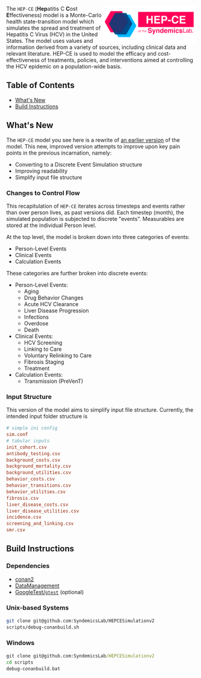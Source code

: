 <a href="https://www.syndemicslab.org/hep-ce"><img align="right" src="https://github.com/SyndemicsLab/.github/blob/main/profile/images/HEPCE.png" alt="HEP-CE Logo" height="100" /></a>

The `HEP-CE` (**Hep**atitis C **C**ost **E**ffectiveness) model is a Monte-Carlo health state-transition model which simulates the spread and treatment of Hepatitis C Virus (HCV) in the United States.
The model uses values and information derived from a variety of sources, including clinical data and relevant literature.
HEP-CE is used to model the efficacy and cost-effectiveness of treatments, policies, and interventions aimed at controlling the HCV epidemic on a population-wide basis.

## Table of Contents
- [What's New](#whats-new)
- [Build Instructions](#build-instructions)

## What's New
The `HEP-CE` model you see here is a rewrite of [an earlier version](https://github.com/SyndemicsLab/hep-ce) of the model. This new, improved version attempts to improve upon key pain points in the previous incarnation, namely:

- Converting to a Discrete Event Simulation structure
- Improving readability
- Simplify input file structure

### Changes to Control Flow
This recapitulation of `HEP-CE` iterates across timesteps and events rather than over person lives, as past versions did. Each timestep (month), the simulated population is subjected to discrete "events". Measurables are stored at the individual Person level.

At the top level, the model is broken down into three categories of events:

- Person-Level Events
- Clinical Events
- Calculation Events

These categories are further broken into discrete events:

- Person-Level Events:
  - Aging
  - Drug Behavior Changes
  - Acute HCV Clearance
  - Liver Disease Progression
  - Infections
  - Overdose
  - Death
- Clinical Events:
  - HCV Screening
  - Linking to Care
  - Voluntary Relinking to Care
  - Fibrosis Staging
  - Treatment
- Calculation Events:
  - Transmission (PreVenT)

### Input Structure
This version of the model aims to simplify input file structure.
Currently, the intended input folder structure is
```ini
# simple ini config
sim.conf
# tabular inputs
init_cohort.csv
antibody_testing.csv
background_costs.csv
background_mortality.csv
background_utilities.csv
behavior_costs.csv
behavior_transitions.csv
behavior_utilities.csv
fibrosis.csv
liver_disease_costs.csv
liver_disease_utilities.csv
incidence.csv
screening_and_linking.csv
smr.csv
```

## Build Instructions

### Dependencies

- [conan2](https://conan.io)
- [DataManagement](https://github.com/SyndemicsLab/DataManagement)
- [GoogleTest/`gtest`](https://github.com/google/googletest) (optional)

### Unix-based Systems

```sh
git clone git@github.com:SyndemicsLab/HEPCESimulationv2
scripts/debug-conanbuild.sh
```

### Windows

```bat
git clone git@github.com:SyndemicsLab/HEPCESimulationv2
cd scripts
debug-conanbuild.bat
```

